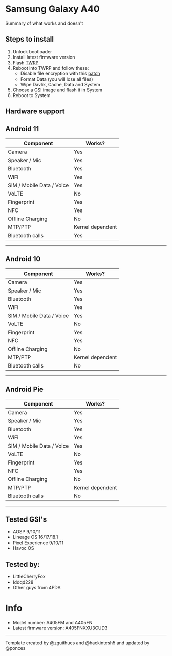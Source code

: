 # Samsung Galaxy A40

Summary of what works and doesn't

## Steps to install

1. Unlock bootloader
2. Install latest firmware version
3. Flash [TWRP](https://twrp.me/samsung/samsunggalaxya40.html)
4. Reboot into TWRP and follow these:
    - Disable file encryption with this [patch](https://4pda.ru/forum/dl/post/17584143/Encrypt.zip)
    - Format Data (you will lose all files)
    - Wipe Davlik, Cache, Data and System
5. Choose a GSI image and flash it in System
6. Reboot to System

## Hardware support

## Android 11
| Component                 |      Works?                                               |
|---------------------------|-----------------------------------------------------------|
| Camera                    | Yes                                                       |
| Speaker / Mic             | Yes                                                       |
| Bluetooth                 | Yes                                                       |
| WiFi                      | Yes                                                       |
| SIM / Mobile Data / Voice | Yes                                                       |
| VoLTE                     | No                                                        |
| Fingerprint               | Yes                                                       |
| NFC                       | Yes                                                       |
| Offline Charging          | No                                                        |
| MTP/PTP                   | Kernel dependent                                          |
| Bluetooth calls           | Yes                                                       |
---

## Android 10
| Component                 |      Works?                                               |
|---------------------------|-----------------------------------------------------------|
| Camera                    | Yes                                                       |
| Speaker / Mic             | Yes                                                       |
| Bluetooth                 | Yes                                                       |
| WiFi                      | Yes                                                       |
| SIM / Mobile Data / Voice | Yes                                                       |
| VoLTE                     | No                                                        |
| Fingerprint               | Yes                                                       |
| NFC                       | Yes                                                       |
| Offline Charging          | No                                                        |
| MTP/PTP                   | Kernel dependent                                          |
| Bluetooth calls           | No                                                        |
---

## Android Pie
| Component                 |      Works?                                               |
|---------------------------|-----------------------------------------------------------|
| Camera                    | Yes                                                       |
| Speaker / Mic             | Yes                                                       |
| Bluetooth                 | Yes                                                       |
| WiFi                      | Yes                                                       |
| SIM / Mobile Data / Voice | Yes                                                       |
| VoLTE                     | No                                                        |
| Fingerprint               | Yes                                                       |
| NFC                       | Yes                                                       |
| Offline Charging          | No                                                        |
| MTP/PTP                   | Kernel dependent                                          |
| Bluetooth calls           | No                                                        |
---
## Tested GSI's
- AOSP 9/10/11
- Lineage OS 16/17/18.1
- Pixel Experience 9/10/11
- Havoc OS
## Tested by:
- LittleCherryFox
- Iddqd228
- Other guys from 4PDA
# Info
- Model number: A405FM and A405FN
- Latest firmware version: A405FNXXU3CUD3

***

Template created by @zguithues and @hackintosh5 and updated by @ponces